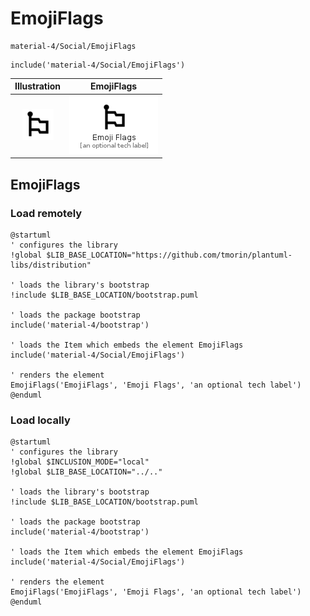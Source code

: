 # EmojiFlags


```text
material-4/Social/EmojiFlags
```

```text
include('material-4/Social/EmojiFlags')
```



| Illustration | EmojiFlags |
| :---: | :---: |
| ![illustration for Illustration](../../material-4/Social/EmojiFlags.png) | ![illustration for EmojiFlags](../../material-4/Social/EmojiFlags.Local.png) |




## EmojiFlags

### Load remotely
```plantuml
@startuml
' configures the library
!global $LIB_BASE_LOCATION="https://github.com/tmorin/plantuml-libs/distribution"

' loads the library's bootstrap
!include $LIB_BASE_LOCATION/bootstrap.puml

' loads the package bootstrap
include('material-4/bootstrap')

' loads the Item which embeds the element EmojiFlags
include('material-4/Social/EmojiFlags')

' renders the element
EmojiFlags('EmojiFlags', 'Emoji Flags', 'an optional tech label')
@enduml
```

### Load locally
```plantuml
@startuml
' configures the library
!global $INCLUSION_MODE="local"
!global $LIB_BASE_LOCATION="../.."

' loads the library's bootstrap
!include $LIB_BASE_LOCATION/bootstrap.puml

' loads the package bootstrap
include('material-4/bootstrap')

' loads the Item which embeds the element EmojiFlags
include('material-4/Social/EmojiFlags')

' renders the element
EmojiFlags('EmojiFlags', 'Emoji Flags', 'an optional tech label')
@enduml
```

